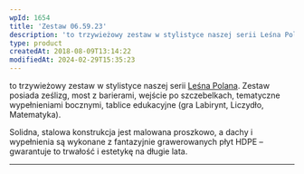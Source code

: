 ```yaml
---
wpId: 1654
title: 'Zestaw 06.59.23'
description: 'to trzywieżowy zestaw w stylistyce naszej serii Leśna Polana. Zestaw posiada ześlizg, most z barierami, wejście po szczebelkach, tematyczne wypełnieniami bocznymi, tablice edukacyjne (gra Labirynt, Liczydło, Matematyka). Solidna, stalowa konstrukcja jest malowana proszkowo, a dachy i wypełnienia są wykonane z fantazyjnie grawerowanych płyt HDPE – gwarantuje to trwałość i estetykę na długie lata.'
type: product
createdAt: 2018-08-09T13:14:22
modifiedAt: 2024-02-29T15:35:23
---
```



to trzywieżowy zestaw w stylistyce naszej serii [Leśna Polana](https://comes.pl/kategoria/place-zabaw/?pa_seria-tematyczna=lesna-polana&swoof=1&curr_tax=169). Zestaw posiada ześlizg, most z barierami, wejście po szczebelkach, tematyczne wypełnieniami bocznymi, tablice edukacyjne (gra Labirynt, Liczydło, Matematyka).

Solidna, stalowa konstrukcja jest malowana proszkowo, a dachy i wypełnienia są wykonane z fantazyjnie grawerowanych płyt HDPE – gwarantuje to trwałość i estetykę na długie lata.

* * *